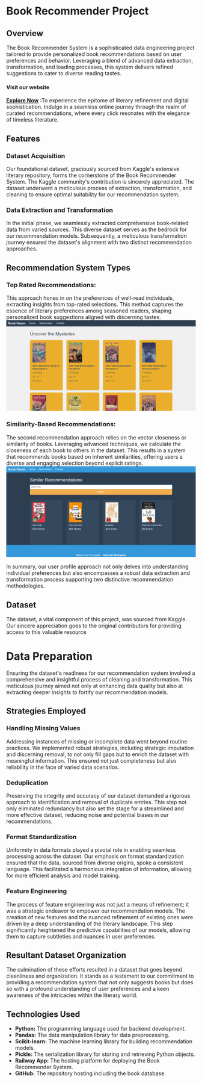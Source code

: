# Book Recommender Project

## Overview

The Book Recommender System is a sophisticated data engineering project tailored to provide personalized book recommendations based on user preferences and behavior. Leveraging a blend of advanced data extraction, transformation, and loading processes, this system delivers refined suggestions to cater to diverse reading tastes.

#### Visit our website
**[Explore Now](https://book-recommender.up.railway.app/)**
:To experience the epitome of literary refinement and digital sophistication. Indulge in a seamless online journey through the realm of curated recommendations, where every click resonates with the elegance of timeless literature.



## Features

### Dataset Acquisition

Our foundational dataset, graciously sourced from Kaggle's extensive literary repository, forms the cornerstone of the Book Recommender System. The Kaggle community's contribution is sincerely appreciated. The dataset underwent a meticulous process of extraction, transformation, and cleaning to ensure optimal suitability for our recommendation system.

### Data Extraction and Transformation

In the initial phase, we seamlessly extracted comprehensive book-related data from varied sources. This diverse dataset serves as the bedrock for our recommendation models. Subsequently, a meticulous transformation journey ensured the dataset's alignment with two distinct recommendation approaches.


## Recommendation System Types

### **Top Rated Recommendations:**

This approach hones in on the preferences of well-read individuals, extracting insights from top-rated selections. This method captures the essence of literary preferences among seasoned readers, shaping personalized book suggestions aligned with discerning tastes.
![Top Rated Recommendations](https://github.com/AdarshBahadur/book-recommender-project/blob/main/Top_Rated_Recommendations.png?raw=true)

### **Similarity-Based Recommendations:**

The second recommendation approach relies on the vector closeness or similarity of books. Leveraging advanced techniques, we calculate the closeness of each book to others in the dataset. This results in a system that recommends books based on inherent similarities, offering users a diverse and engaging selection beyond explicit ratings.
![Similarity-Based Recommendations](https://github.com/AdarshBahadur/book-recommender-project/blob/main/Similarity_Based_Recommendations.png?raw=true)

In summary, our user profile approach not only delves into understanding individual preferences but also encompasses a robust data extraction and transformation process supporting two distinctive recommendation methodologies.

## Dataset

The dataset, a vital component of this project, was sourced from Kaggle. Our sincere appreciation goes to the original contributors for providing access to this valuable resource

# Data Preparation

Ensuring the dataset's readiness for our recommendation system involved a comprehensive and insightful process of cleaning and transformation. This meticulous journey aimed not only at enhancing data quality but also at extracting deeper insights to fortify our recommendation models.

## Strategies Employed

### Handling Missing Values

Addressing instances of missing or incomplete data went beyond routine practices. We implemented robust strategies, including strategic imputation and discerning removal, to not only fill gaps but to enrich the dataset with meaningful information. This ensured not just completeness but also reliability in the face of varied data scenarios.

### Deduplication

Preserving the integrity and accuracy of our dataset demanded a rigorous approach to identification and removal of duplicate entries. This step not only eliminated redundancy but also set the stage for a streamlined and more effective dataset, reducing noise and potential biases in our recommendations.

### Format Standardization

Uniformity in data formats played a pivotal role in enabling seamless processing across the dataset. Our emphasis on format standardization ensured that the data, sourced from diverse origins, spoke a consistent language. This facilitated a harmonious integration of information, allowing for more efficient analysis and model training.

### Feature Engineering

The process of feature engineering was not just a means of refinement; it was a strategic endeavor to empower our recommendation models. The creation of new features and the nuanced refinement of existing ones were driven by a deep understanding of the literary landscape. This step significantly heightened the predictive capabilities of our models, allowing them to capture subtleties and nuances in user preferences.

## Resultant Dataset Organization

The culmination of these efforts resulted in a dataset that goes beyond cleanliness and organization. It stands as a testament to our commitment to providing a recommendation system that not only suggests books but does so with a profound understanding of user preferences and a keen awareness of the intricacies within the literary world.




## Technologies Used

- **Python:** The programming language used for backend development.
- **Pandas:** The data manipulation library for data preprocessing.
- **Scikit-learn:** The machine learning library for building recommendation models.
- **Pickle:** The serialization library for storing and retrieving Python objects.
- **Railway App:** The hosting platform for deploying the Book Recommender System.
- **GitHub:** The repository hosting including the book database.
